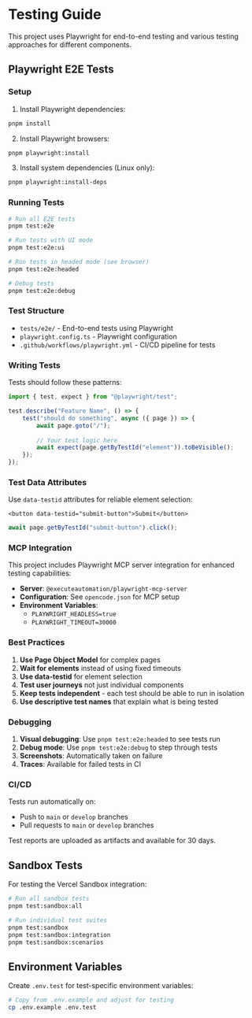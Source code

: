 # Testing Guide

This project uses Playwright for end-to-end testing and various testing approaches for different components.

## Playwright E2E Tests

### Setup

1. Install Playwright dependencies:
```bash
pnpm install
```

2. Install Playwright browsers:
```bash
pnpm playwright:install
```

3. Install system dependencies (Linux only):
```bash
pnpm playwright:install-deps
```

### Running Tests

```bash
# Run all E2E tests
pnpm test:e2e

# Run tests with UI mode
pnpm test:e2e:ui

# Run tests in headed mode (see browser)
pnpm test:e2e:headed

# Debug tests
pnpm test:e2e:debug
```

### Test Structure

- `tests/e2e/` - End-to-end tests using Playwright
- `playwright.config.ts` - Playwright configuration
- `.github/workflows/playwright.yml` - CI/CD pipeline for tests

### Writing Tests

Tests should follow these patterns:

```typescript
import { test, expect } from "@playwright/test";

test.describe("Feature Name", () => {
	test("should do something", async ({ page }) => {
		await page.goto("/");
		
		// Your test logic here
		await expect(page.getByTestId("element")).toBeVisible();
	});
});
```

### Test Data Attributes

Use `data-testid` attributes for reliable element selection:

```tsx
<button data-testid="submit-button">Submit</button>
```

```typescript
await page.getByTestId("submit-button").click();
```

### MCP Integration

This project includes Playwright MCP server integration for enhanced testing capabilities:

- **Server**: `@executeautomation/playwright-mcp-server`
- **Configuration**: See `opencode.json` for MCP setup
- **Environment Variables**: 
  - `PLAYWRIGHT_HEADLESS=true`
  - `PLAYWRIGHT_TIMEOUT=30000`

### Best Practices

1. **Use Page Object Model** for complex pages
2. **Wait for elements** instead of using fixed timeouts
3. **Use data-testid** for element selection
4. **Test user journeys** not just individual components
5. **Keep tests independent** - each test should be able to run in isolation
6. **Use descriptive test names** that explain what is being tested

### Debugging

1. **Visual debugging**: Use `pnpm test:e2e:headed` to see tests run
2. **Debug mode**: Use `pnpm test:e2e:debug` to step through tests
3. **Screenshots**: Automatically taken on failure
4. **Traces**: Available for failed tests in CI

### CI/CD

Tests run automatically on:
- Push to `main` or `develop` branches
- Pull requests to `main` or `develop` branches

Test reports are uploaded as artifacts and available for 30 days.

## Sandbox Tests

For testing the Vercel Sandbox integration:

```bash
# Run all sandbox tests
pnpm test:sandbox:all

# Run individual test suites
pnpm test:sandbox
pnpm test:sandbox:integration
pnpm test:sandbox:scenarios
```

## Environment Variables

Create `.env.test` for test-specific environment variables:

```bash
# Copy from .env.example and adjust for testing
cp .env.example .env.test
```